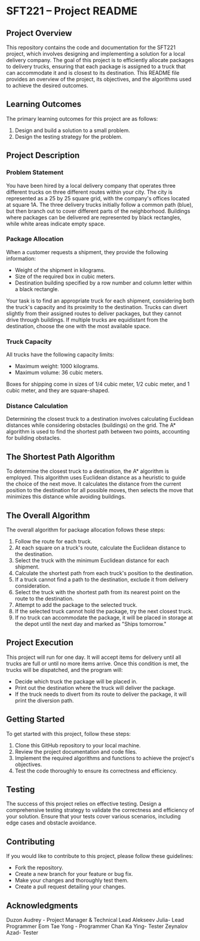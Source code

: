 # SFT221 – Project README

## Project Overview
This repository contains the code and documentation for the SFT221 project, which involves designing and implementing a solution for a local delivery company. The goal of this project is to efficiently allocate packages to delivery trucks, ensuring that each package is assigned to a truck that can accommodate it and is closest to its destination. This README file provides an overview of the project, its objectives, and the algorithms used to achieve the desired outcomes.

## Learning Outcomes
The primary learning outcomes for this project are as follows:
1. Design and build a solution to a small problem.
2. Design the testing strategy for the problem.

## Project Description
### Problem Statement
You have been hired by a local delivery company that operates three different trucks on three different routes within your city. The city is represented as a 25 by 25 square grid, with the company's offices located at square 1A. The three delivery trucks initially follow a common path (blue), but then branch out to cover different parts of the neighborhood. Buildings where packages can be delivered are represented by black rectangles, while white areas indicate empty space.

### Package Allocation
When a customer requests a shipment, they provide the following information:
- Weight of the shipment in kilograms.
- Size of the required box in cubic meters.
- Destination building specified by a row number and column letter within a black rectangle.

Your task is to find an appropriate truck for each shipment, considering both the truck's capacity and its proximity to the destination. Trucks can divert slightly from their assigned routes to deliver packages, but they cannot drive through buildings. If multiple trucks are equidistant from the destination, choose the one with the most available space.

### Truck Capacity
All trucks have the following capacity limits:
- Maximum weight: 1000 kilograms.
- Maximum volume: 36 cubic meters.

Boxes for shipping come in sizes of 1/4 cubic meter, 1/2 cubic meter, and 1 cubic meter, and they are square-shaped.

### Distance Calculation
Determining the closest truck to a destination involves calculating Euclidean distances while considering obstacles (buildings) on the grid. The A* algorithm is used to find the shortest path between two points, accounting for building obstacles.

## The Shortest Path Algorithm
To determine the closest truck to a destination, the A* algorithm is employed. This algorithm uses Euclidean distance as a heuristic to guide the choice of the next move. It calculates the distance from the current position to the destination for all possible moves, then selects the move that minimizes this distance while avoiding buildings.

## The Overall Algorithm
The overall algorithm for package allocation follows these steps:
1. Follow the route for each truck.
2. At each square on a truck's route, calculate the Euclidean distance to the destination.
3. Select the truck with the minimum Euclidean distance for each shipment.
4. Calculate the shortest path from each truck's position to the destination.
5. If a truck cannot find a path to the destination, exclude it from delivery consideration.
6. Select the truck with the shortest path from its nearest point on the route to the destination.
7. Attempt to add the package to the selected truck.
8. If the selected truck cannot hold the package, try the next closest truck.
9. If no truck can accommodate the package, it will be placed in storage at the depot until the next day and marked as "Ships tomorrow."

## Project Execution
This project will run for one day. It will accept items for delivery until all trucks are full or until no more items arrive. Once this condition is met, the trucks will be dispatched, and the program will:
- Decide which truck the package will be placed in.
- Print out the destination where the truck will deliver the package.
- If the truck needs to divert from its route to deliver the package, it will print the diversion path.

## Getting Started
To get started with this project, follow these steps:
1. Clone this GitHub repository to your local machine.
2. Review the project documentation and code files.
3. Implement the required algorithms and functions to achieve the project's objectives.
4. Test the code thoroughly to ensure its correctness and efficiency.

## Testing
The success of this project relies on effective testing. Design a comprehensive testing strategy to validate the correctness and efficiency of your solution. Ensure that your tests cover various scenarios, including edge cases and obstacle avoidance.

## Contributing
If you would like to contribute to this project, please follow these guidelines:
- Fork the repository.
- Create a new branch for your feature or bug fix.
- Make your changes and thoroughly test them.
- Create a pull request detailing your changes.

## Acknowledgments
Duzon Audrey  - Project Manager & Technical Lead
Alekseev Julia- Lead Programmer
Eom Tae Yong - Programmer
Chan Ka Ying- Tester
Zeynalov Azad- Tester
